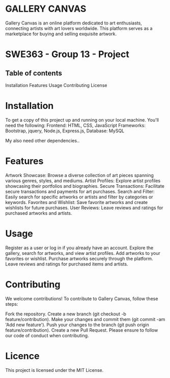 # GALLERY CANVAS

Gallery Canvas is an online platform dedicated to art enthusiasts, connecting artists with art lovers worldwide. This platform serves as a marketplace for buying and selling exquisite artwork.

# SWE363 - Group 13 - Project

## Table of contents

Installation
Features
Usage
Contributing
License

# Installation

To get a copy of this project up and running on your local machine. You'll need the following:
Frontend: HTML, CSS, JavaScript
Frameworks: Bootstrap, jquery, Node.js, Express.js, 
Database: MySQL

My also need other dependencies..

# Features
Artwork Showcase: Browse a diverse collection of art pieces spanning various genres, styles, and mediums.
Artist Profiles: Explore artist profiles showcasing their portfolios and biographies.
Secure Transactions: Facilitate secure transactions and payments for art purchases.
Search and Filter: Easily search for specific artworks or artists and filter by categories or keywords.
Favorites and Wishlist: Save favorite artworks and create wishlists for future purchases.
User Reviews: Leave reviews and ratings for purchased artworks and artists.

# Usage

Register as a user or log in if you already have an account.
Explore the gallery, search for artworks, and view artist profiles.
Add artworks to your favorites or wishlist.
Purchase artworks securely through the platform.
Leave reviews and ratings for purchased items and artists.

# Contributing

We welcome contributions! To contribute to Gallery Canvas, follow these steps:

Fork the repository.
Create a new branch (git checkout -b feature/contribution).
Make your changes and commit them (git commit -am 'Add new feature').
Push your changes to the branch (git push origin feature/contribution).
Create a new Pull Request.
Please ensure to follow our code of conduct when contributing.

# Licence

This project is licensed under the MIT License.